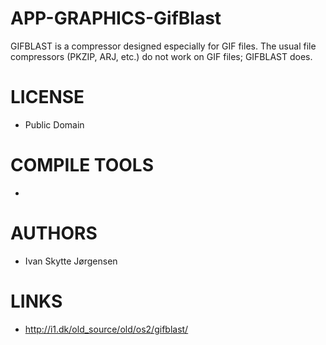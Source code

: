 APP-GRAPHICS-GifBlast
=====================

GIFBLAST is a compressor designed especially for GIF files. The usual file compressors (PKZIP, ARJ, etc.) do not work on GIF files; GIFBLAST does.

LICENSE
===============
* Public Domain

COMPILE TOOLS
===============
* 
 
AUTHORS
===============
* Ivan Skytte Jørgensen

LINKS
===============
* http://i1.dk/old_source/old/os2/gifblast/

